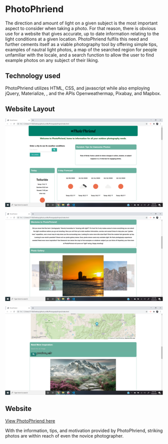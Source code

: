 # PhotoPhriend

The direction and amount of light on a given subject is the most important aspect to consider when taking a photo.  For that reason, there is obvious use for a website that gives accurate, up to date information relating to the light conditions at a given location.  PhotoPhriend fulfils this need and further cements itself as a viable photography tool by offering simple tips, examples of nautral light photos, a map of the searched region for people unfamiliar with the locale, and a search function to allow the user to find example photos on any subject of their liking.

## Technology used

PhotoPhriend utilizes HTML, CSS, and javascript while also employing jQuery, Materialize, , and the APIs Openweathermap, Pixabay, and Mapbox.

## Website Layout

![PhotoPhriend as it appears after a search](screenshots/example3.png)

![Photo gallery and beginning of map](screenshots/example2.png)

![Rest of map and image search](screenshots/example1.png)

## Website
[View PhotoPhriend here](https://ikethe4.github.io/photophriend)

With the information, tips, and motivation provided by PhotoPhriend, striking photos are within reach of even the novice photographer.